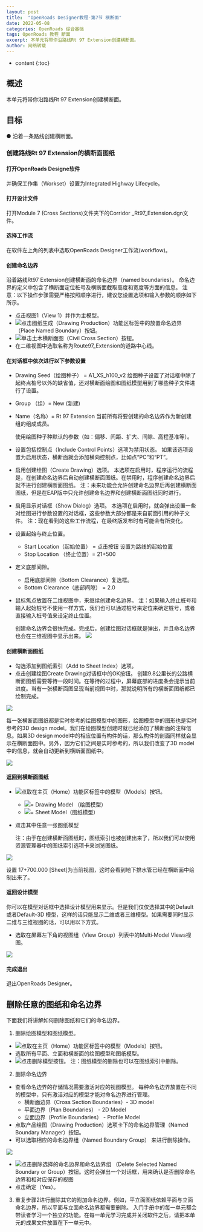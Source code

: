 ```yaml
---
layout: post
title:  "OpenRoads Designer教程-第7节 横断面"
date: 2022-05-08
categories: OpenRoads 综合基础
tags: OpenRoads 教程 断面
excerpt: 本单元将带你沿路线Rt 97 Extension创建横断面。
author: 网络转载
---
```

* content
{:toc}

## 概述
 本单元将带你沿路线Rt 97 Extension创建横断面。
  
## 目标
● 沿着一条路线创建横断面。
 

### 创建路线Rt 97 Extension的横断面图纸
#### 打开OpenRoads Designe软件
并确保工作集（Workset）设置为Integrated Highway Lifecycle。
#### 打开设计文件
打开Module 7 (Cross Sections)文件夹下的Corridor _Rt97_Extension.dgn文件。
#### 选择工作流
在软件左上角的列表中选取OpenRoads Designer工作流(workflow)。
#### 创建命名边界 
沿着路线Rt97 Extension创建横断面的命名边界（named boundaries）。
  命名边界的定义中包含了横断面定位桩号及横断面截取高度和宽度等方面的信息。
  注意：以下操作步骤需要严格按照顺序进行，建议您设置选项和输入参数的顺序如下所示。 
- 点击视图1（View 1）并作为主模型。
- ![](/img/2022/2022-09-07-08-33-39.png)点击图纸生成（Drawing Production）功能区标签中的放置命名边界（Place Named Boundary）按钮。
- ![](/img/2022/2022-09-07-08-33-56.png)单击土木横断面图（Civil Cross Section）按钮。
- 在二维视图中选取名称为Route97_Extension的道路中心线。
#### 在对话框中依次进行以下参数设置 
- Drawing Seed（绘图种子） = A1_XS_h100_v2
    绘图种子设置了对话框中除了起终点桩号以外的缺省值，还对横断面绘图和图纸模型用到了哪些种子文件进行了设置。
- Group （组）= New (新建)
- Name（名称）= Rt 97 Extension
    当前所有将要创建的命名边界作为新创建组的组成成员。

    使用绘图种子种默认的参数（如：偏移、间距、扩大、间隙、高程基准等）。
 
- 设置包括控制点（Include Control Points）选项为禁用状态。 
    如果该选项设置为启用状态，横断面就会添加横向控制点，比如点“PC”和“PT”。  
- 启用创建绘图（Create Drawing）选项。
    本选项在启用时，程序运行的流程是，在创建命名边界后自动创建横断面图纸。在禁用时，程序创建命名边界后就不进行创建横断面图纸。
    注：未来功能会允许创建命名边界后再创建横断面图纸，但是在EAP版中只允许创建命名边界和创建横断面图纸同时进行。
- 启用显示对话框（Show Dialog）选项。 
    本选项在启用时，就会弹出设置一些对绘图进行参数设置的对话框，这些参数大部分都是来自前面引用的种子文件。
    注：现在看到的这些工作流程，在最终版发布时有可能会有所变化。  
- 设置起始与终止位置。 
  - Start Location（起始位置） = 点击按钮 设置为路线的起始位置
  - Stop Location （终止位置）= 21+500
 
- 定义底部间隙。
  - 启用底部间隙（Bottom Clearance）复选框。
  - Bottom Clearance（底部间隙） = 2.0
 
- 鼠标焦点放置在二维视图中，来继续创建命名边界。
    注：如果输入终止桩号和输入起始桩号不使用一样方式，我们也可以通过桩号来定位来确定桩号，或者直接输入桩号值来设定终止位置。 
 
  创建命名边界会很快完成。完成后，创建绘图对话框就是弹出，并且命名边界也会在三维视图中显示出来。
![](/img/2022/2022-09-07-08-31-23.png)
#### 创建横断面图纸 
- 勾选添加到图纸索引（Add to Sheet Index）选项。
- 点击创建绘图Create Drawing对话框中的OK按钮。 
  创建9.8公里长的公路横断面图纸需要等待一段时间。在等待的过程中，屏幕底部的进度条会提示当前进度。当有一张横断面图呈现当前视图中时，那就说明所有的横断面图纸都已绘制完成。

![](/img/2022/2022-09-07-08-31-34.png)

  每一张横断面图纸都是实时参考的绘图模型中的图形，绘图模型中的图形也是实时参考的3D design model。我们在绘图模型创建时就已经添加了横断面的注释信息。如果3D design model中的相应位置有构件的话，那么构件的剖面同样就会显示在横断面图中。另外，因为它们之间是实时参考的，所以我们改变了3D model中的信息，就会自动更新到横断面图纸中。 

![](/img/2022/2022-09-07-08-31-43.png)
#### 返回到横断面图纸
- ![](/img/2022/2022-09-07-08-34-35.png)点取在主页（Home）功能区标签中的模型（Models）按钮。
  - ![](/img/2022/2022-09-07-08-34-48.png)= Drawing Model （绘图模型）
  - ![](/img/2022/2022-09-07-08-35-00.png)= Sheet Model（图纸模型）
- 双击其中任意一张图纸模型 

  注：由于在创建横断面图纸时，图纸索引也被创建出来了，所以我们可以使用资源管理器中的图纸索引选项卡来浏览图纸。

![](/img/2022/2022-09-07-08-31-54.png)

  设置 17+700.000 [Sheet]为当前视图，这时会看到地下排水管已经在横断面中绘制出来了。
#### 返回设计模型
  你可以在模型对话框中选择设计模型用来显示。但是我们仅仅选择其中的Default 或者Default-3D 模型，这样的话只能显示二维或者三维模型。如果需要同时显示二维与三维视图的话，可以用以下方式。
 
- 选取在屏幕左下角的视图组（View Group）列表中的Multi‐Model Views视图。

![](/img/2022/2022-09-07-08-32-08.png)
#### 完成退出
退出OpenRoads Designer。

## 删除任意的图纸和命名边界
下面我们将讲解如何删除图纸和它们的命名边界。
1. 删除绘图模型和图纸模型。
- ![](/img/2022/2022-09-07-08-35-33.png)点取在主页（Home）功能区标签中的模型（Models）按钮。
- 选取所有平面、立面和横断面的绘图模型和图纸模型。
- ![](/img/2022/2022-09-07-08-35-44.png)点击删除模型按钮。
注：图纸模型的删除也可以在图纸索引中删除。
2. 删除命名边界
- 查看命名边界的存储情况需要激活对应的视图模型。
每种命名边界放置在不同的模型中，只有激活对应的模型才能对命名边界进行管理。
  - 横断面边界（Cross Section Boundaries）- 3D model
  - 平面边界（Plan Boundaries） - 2D Model
  - 立面边界（Profile Boundaries） - Profile Model
- 点取产品绘图（Drawing Production）选项卡下的命名边界管理（Named Boundary Manager）按钮。
-  可以选取相应的命名边界组（Named Boundary Group）
来进行删除操作。

![](/img/2022/2022-09-07-08-32-47.png)
- ![](/img/2022/2022-09-07-08-36-03.png)点击删除选择的命名边界和命名边界组
（Delete Selected Named Boundary or Group）按钮。这时会弹出一个对话框，用来确认是否删除命名边界和相对应保存的视图
- 点击确定（Yes）。 
3. 重复步骤2进行删除其它的附加命名边界。例如，平立面图纸依赖平面与立面命名边界，所以平面与立面命名边界都需要删除。
入门手册中的每一单元都会带读者学习一个独立的功能。在每一单元学习完成并关闭软件之后，请把本单元的成果文件放置在下一单元中。